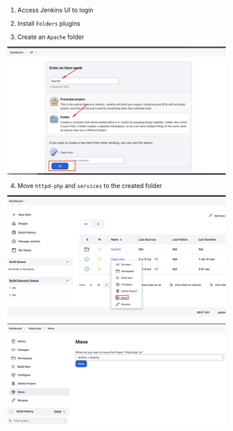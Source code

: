 1. Access Jenkins UI to login

2. Install `Folders` plugins

3. Create an `Apache` folder

![](./img/1.png)

4. Move `httpd-php` and `services` to the created folder

![](./img/2.png)

![](./img/3.png)